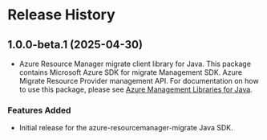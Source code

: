# Release History

## 1.0.0-beta.1 (2025-04-30)

- Azure Resource Manager migrate client library for Java. This package contains Microsoft Azure SDK for migrate Management SDK. Azure Migrate Resource Provider management API. For documentation on how to use this package, please see [Azure Management Libraries for Java](https://aka.ms/azsdk/java/mgmt).
### Features Added

- Initial release for the azure-resourcemanager-migrate Java SDK.
